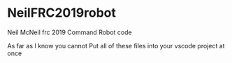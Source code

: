 # NeilFRC2019robot
Neil McNeil frc 2019 Command Robot code

As far as I know you cannot Put all of these files into your vscode project at once
